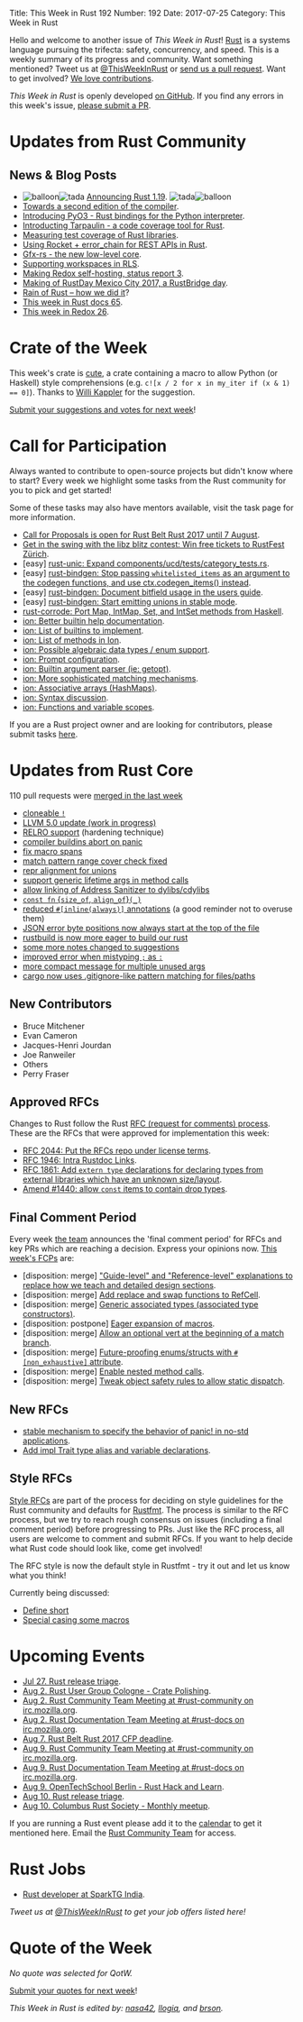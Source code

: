 Title: This Week in Rust 192
Number: 192
Date: 2017-07-25
Category: This Week in Rust

Hello and welcome to another issue of *This Week in Rust*!
[Rust](http://rust-lang.org) is a systems language pursuing the trifecta: safety, concurrency, and speed.
This is a weekly summary of its progress and community.
Want something mentioned? Tweet us at [@ThisWeekInRust](https://twitter.com/ThisWeekInRust) or [send us a pull request](https://github.com/cmr/this-week-in-rust).
Want to get involved? [We love contributions](https://github.com/rust-lang/rust/blob/master/CONTRIBUTING.md).

*This Week in Rust* is openly developed [on GitHub](https://github.com/cmr/this-week-in-rust).
If you find any errors in this week's issue, [please submit a PR](https://github.com/cmr/this-week-in-rust/pulls).

# Updates from Rust Community

## News & Blog Posts

* <img alt="balloon" class="emoji" title=":balloon:" src="https://cdn.discourse.org/business/images/emoji/emoji_one/balloon.png?v=0"><img alt="tada" class="emoji" title=":tada:" src="https://cdn.discourse.org/business/images/emoji/emoji_one/tada.png?v=0"> [Announcing Rust 1.19](https://blog.rust-lang.org/2017/07/20/Rust-1.19.html). <img alt="tada" class="emoji" title=":tada:" src="https://cdn.discourse.org/business/images/emoji/emoji_one/tada.png?v=0"><img alt="balloon" class="emoji" title=":balloon:" src="https://cdn.discourse.org/business/images/emoji/emoji_one/balloon.png?v=0">
* [Towards a second edition of the compiler](https://internals.rust-lang.org/t/towards-a-second-edition-of-the-compiler/5582).
* [Introducing PyO3 - Rust bindings for the Python interpreter](https://www.reddit.com/r/rust/comments/6p3rjp/pyo3_python_rust_binding/).
* [Introducting Tarpaulin - a code coverage tool for Rust](https://xd009642.github.io/2017/07/20/introducting-tarpaulin.html).
* [Measuring test coverage of Rust libraries](https://jbp.io/2017/07/19/measuring-test-coverage-of-rust-programs).
* [Using Rocket + error_chain for REST APIs in Rust](https://jamesmunns.com/update/2017/07/22/rocket-plus-error-chain.html).
* [Gfx-rs - the new low-level core](https://gfx-rs.github.io/2017/07/24/low-level.html).
* [Supporting workspaces in RLS](https://xanewok.github.io/gsoc/2017/supporting-workspaces-in-rls/).
* [Making Redox self-hosting, status report 3](https://redox-os.org/news/gsoc-self-hosting-3/).
* [Making of RustDay Mexico City 2017, a RustBridge day](http://blog.community.rs/2017/07/23/rustdaymx-2017.html).
* [Rain of Rust – how we did it](http://www.rowdymehul.com/rain-of-rust-how-we-did-it/)?
* [This week in Rust docs 65](https://guillaumegomez.github.io/this-week-in-rust-docs/blog/this-week-in-rust-docs-65).
* [This week in Redox 26](https://redox-os.org/news/this-week-in-redox-26/).

# Crate of the Week

This week's crate is [cute](https://crates.io/crates/cute), a crate containing a macro to allow Python (or Haskell) style
comprehensions (e.g. `c![x / 2 for x in my_iter if (x & 1) == 0]`). Thanks to [Willi Kappler](https://users.rust-lang.org/u/willi_kappler)
for the suggestion.

[Submit your suggestions and votes for next week][submit_crate]!

[submit_crate]: https://users.rust-lang.org/t/crate-of-the-week/2704

# Call for Participation

Always wanted to contribute to open-source projects but didn't know where to start?
Every week we highlight some tasks from the Rust community for you to pick and get started!

Some of these tasks may also have mentors available, visit the task page for more information.

* [Call for Proposals is open for Rust Belt Rust 2017 until 7 August](http://cfp.rust-belt-rust.com/).
* [Get in the swing with the libz blitz contest: Win free tickets to RustFest Zürich](http://blog.rustfest.eu/libz-blitz).
* [easy] [rust-unic: Expand components/ucd/tests/category_tests.rs](https://github.com/behnam/rust-unic/issues/43).
* [easy] [rust-bindgen: Stop passing `whitelisted_items` as an argument to the codegen functions, and use ctx.codegen_items() instead](https://github.com/servo/rust-bindgen/issues/838).
* [easy] [rust-bindgen: Document bitfield usage in the users guide](https://github.com/servo/rust-bindgen/issues/818).
* [easy] [rust-bindgen: Start emitting unions in stable mode](https://github.com/servo/rust-bindgen/issues/832).
* [rust-corrode: Port Map, IntMap, Set, and IntSet methods from Haskell](https://github.com/tcr/rust-corrode/issues/2).
* [ion: Better builtin help documentation](https://github.com/redox-os/ion/issues/416).
* [ion: List of builtins to implement](https://github.com/redox-os/ion/issues/409).
* [ion: List of methods in Ion](https://github.com/redox-os/ion/issues/441).
* [ion: Possible algebraic data types / enum support](https://github.com/redox-os/ion/issues/439).
* [ion: Prompt configuration](https://github.com/redox-os/ion/issues/423).
* [ion: Builtin argument parser (ie: getopt)](https://github.com/redox-os/ion/issues/361).
* [ion: More sophisticated matching mechanisms](https://github.com/redox-os/ion/issues/358).
* [ion: Associative arrays (HashMaps)](https://github.com/redox-os/ion/issues/246).
* [ion: Syntax discussion](https://github.com/redox-os/ion/issues/329).
* [ion: Functions and variable scopes](https://github.com/redox-os/ion/issues/328).

If you are a Rust project owner and are looking for contributors, please submit tasks [here][guidelines].

[guidelines]: https://users.rust-lang.org/t/twir-call-for-participation/4821

# Updates from Rust Core

110 pull requests were [merged in the last week][merged]

[merged]: https://github.com/search?q=is%3Apr+org%3Arust-lang+is%3Amerged+merged%3A2017-07-17..2017-07-24

* [cloneable `!`](https://github.com/rust-lang/rust/pull/43406)
* [LLVM 5.0 update (work in progress)](https://github.com/rust-lang/rust/pull/43387)
* [RELRO support](https://github.com/rust-lang/rust/pull/43170) (hardening technique)
* [compiler buildins abort on panic](https://github.com/rust-lang/rust/pull/43258)
* [fix macro spans](https://github.com/rust-lang/rust/pull/43352)
* [match pattern range cover check fixed](https://github.com/rust-lang/rust/pull/43266)
* [repr alignment for unions](https://github.com/rust-lang/rust/pull/43274)
* [support generic lifetime args in method calls](https://github.com/rust-lang/rust/pull/42492)
* [allow linking of Address Sanitizer to dylibs/cdylibs](https://github.com/rust-lang/rust/pull/42711)
* [`const fn` {`size_of`, `align_of`}`(_)`](https://github.com/rust-lang/rust/pull/42859)
* [reduced `#[inline(always)]` annotations](https://github.com/rust-lang/rust/pull/43367) (a good reminder not to overuse them)
* [JSON error byte positions now always start at the top of the file](https://github.com/rust-lang/rust/pull/42973)
* [rustbuild is now more eager to build our rust](https://github.com/rust-lang/rust/pull/43059)
* [some more notes changed to suggestions](https://github.com/rust-lang/rust/pull/42033)
* [improved error when mistyping `;` as `:`](https://github.com/rust-lang/rust/pull/43096)
* [more compact message for multiple unused args](https://github.com/rust-lang/rust/pull/43323)
* [cargo now uses .gitignore-like pattern matching for files/paths](https://github.com/rust-lang/cargo/pull/4270)

## New Contributors

* Bruce Mitchener
* Evan Cameron
* Jacques-Henri Jourdan
* Joe Ranweiler
* Others
* Perry Fraser

## Approved RFCs

Changes to Rust follow the Rust [RFC (request for comments)
process](https://github.com/rust-lang/rfcs#rust-rfcs). These
are the RFCs that were approved for implementation this week:

* [RFC 2044: Put the RFCs repo under license terms](https://github.com/rust-lang/rfcs/pull/2044).
* [RFC 1946: Intra Rustdoc Links](https://github.com/rust-lang/rfcs/pull/1946).
* [RFC 1861: Add `extern type` declarations for declaring types from external libraries which have an unknown size/layout](https://github.com/rust-lang/rfcs/pull/1861).
* [Amend #1440: allow `const` items to contain drop types](https://github.com/rust-lang/rfcs/pull/1817).

## Final Comment Period

Every week [the team](https://www.rust-lang.org/team.html) announces the
'final comment period' for RFCs and key PRs which are reaching a
decision. Express your opinions now. [This week's FCPs][fcp] are:

[fcp]: https://github.com/rust-lang/rfcs/labels/final-comment-period

* [disposition: merge] ["Guide-level" and "Reference-level" explanations to replace how we teach and detailed design sections](https://github.com/rust-lang/rfcs/pull/2059).
* [disposition: merge] [Add replace and swap functions to RefCell](https://github.com/rust-lang/rfcs/pull/2057).
* [disposition: merge] [Generic associated types (associated type constructors)](https://github.com/rust-lang/rfcs/pull/1598).
* [disposition: postpone] [Eager expansion of macros](https://github.com/rust-lang/rfcs/pull/1628).
* [disposition: merge] [Allow an optional vert at the beginning of a match branch](https://github.com/rust-lang/rfcs/pull/1925).
* [disposition: merge] [Future-proofing enums/structs with `#[non_exhaustive]` attribute](https://github.com/rust-lang/rfcs/pull/2008).
* [disposition: merge] [Enable nested method calls](https://github.com/rust-lang/rfcs/pull/2025).
* [disposition: merge] [Tweak object safety rules to allow static dispatch](https://github.com/rust-lang/rfcs/pull/2027).

## New RFCs

* [stable mechanism to specify the behavior of panic! in no-std applications](https://github.com/rust-lang/rfcs/pull/2070).
* [Add impl Trait type alias and variable declarations](https://github.com/rust-lang/rfcs/pull/2071).

## Style RFCs

[Style RFCs](https://github.com/rust-lang-nursery/fmt-rfcs) are part of the process for deciding on style guidelines for the Rust community and defaults for [Rustfmt](https://github.com/rust-lang-nursery/rustfmt). The process is similar to the RFC process, but we try to reach rough consensus on issues (including a final comment period) before progressing to PRs. Just like the RFC process, all users are welcome to comment and submit RFCs. If you want to help decide what Rust code should look like, come get involved!

The RFC style is now the default style in Rustfmt - try it out and let us know what you think!

Currently being discussed:

* [Define short](https://github.com/rust-lang-nursery/fmt-rfcs/issues/47)
* [Special casing some macros](https://github.com/rust-lang-nursery/fmt-rfcs/issues/86)


# Upcoming Events

* [Jul 27. Rust release triage](https://internals.rust-lang.org/t/release-cycle-triage-proposal/3544).
* [Aug  2. Rust User Group Cologne - Crate Polishing](http://rust.cologne/2017/08/02/crate-polishing.html).
* [Aug  2. Rust Community Team Meeting at #rust-community on irc.mozilla.org](https://chat.mibbit.com/?server=irc.mozilla.org&channel=%23rust-community).
* [Aug  2. Rust Documentation Team Meeting at #rust-docs on irc.mozilla.org](https://chat.mibbit.com/?server=irc.mozilla.org&channel=%23rust-docs).
* [Aug  7. Rust Belt Rust 2017 CFP deadline](http://cfp.rust-belt-rust.com/).
* [Aug  9. Rust Community Team Meeting at #rust-community on irc.mozilla.org](https://chat.mibbit.com/?server=irc.mozilla.org&channel=%23rust-community).
* [Aug  9. Rust Documentation Team Meeting at #rust-docs on irc.mozilla.org](https://chat.mibbit.com/?server=irc.mozilla.org&channel=%23rust-docs).
* [Aug  9. OpenTechSchool Berlin - Rust Hack and Learn](https://www.meetup.com/opentechschool-berlin/events/krnczlywlbmb/).
* [Aug 10. Rust release triage](https://internals.rust-lang.org/t/release-cycle-triage-proposal/3544).
* [Aug 10. Columbus Rust Society - Monthly meetup](https://www.meetup.com/columbus-rs/events/czcwhlywlbnb/).

If you are running a Rust event please add it to the [calendar] to get
it mentioned here. Email the [Rust Community Team][community] for access.

[calendar]: https://www.google.com/calendar/embed?src=apd9vmbc22egenmtu5l6c5jbfc%40group.calendar.google.com
[community]: mailto:community-team@rust-lang.org

# Rust Jobs

* [Rust developer at SparkTG India](https://twitter.com/by1x/status/887653738252451840).

*Tweet us at [@ThisWeekInRust](https://twitter.com/ThisWeekInRust) to get your job offers listed here!*

# Quote of the Week

*No quote was selected for QotW.*

[Submit your quotes for next week][submit]!

[submit]: http://users.rust-lang.org/t/twir-quote-of-the-week/328

*This Week in Rust is edited by: [nasa42](https://github.com/nasa42), [llogiq](https://github.com/llogiq), and [brson](https://github.com/brson).*
